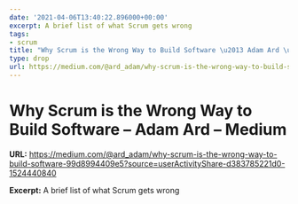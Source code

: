 ```yaml
---
date: '2021-04-06T13:40:22.896000+00:00'
excerpt: A brief list of what Scrum gets wrong
tags:
- scrum
title: "Why Scrum is the Wrong Way to Build Software \u2013 Adam Ard \u2013 Medium"
type: drop
url: https://medium.com/@ard_adam/why-scrum-is-the-wrong-way-to-build-software-99d8994409e5?source=userActivityShare-d383785221d0-1524440840
---
```


# Why Scrum is the Wrong Way to Build Software – Adam Ard – Medium

**URL:** https://medium.com/@ard_adam/why-scrum-is-the-wrong-way-to-build-software-99d8994409e5?source=userActivityShare-d383785221d0-1524440840

**Excerpt:** A brief list of what Scrum gets wrong
